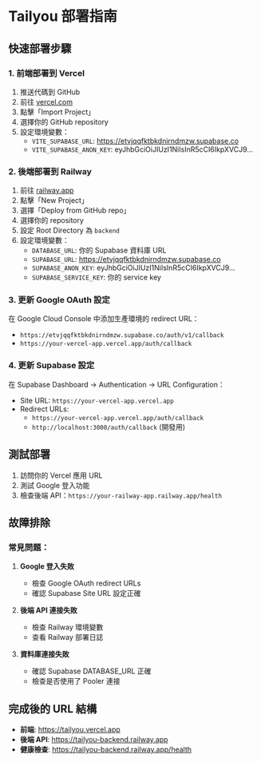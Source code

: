 # Tailyou 部署指南

## 快速部署步驟

### 1. 前端部署到 Vercel

1. 推送代碼到 GitHub
2. 前往 [vercel.com](https://vercel.com)
3. 點擊「Import Project」
4. 選擇你的 GitHub repository
5. 設定環境變數：
   - `VITE_SUPABASE_URL`: https://etvjqqfktbkdnirndmzw.supabase.co
   - `VITE_SUPABASE_ANON_KEY`: eyJhbGciOiJIUzI1NiIsInR5cCI6IkpXVCJ9...

### 2. 後端部署到 Railway

1. 前往 [railway.app](https://railway.app)
2. 點擊「New Project」
3. 選擇「Deploy from GitHub repo」
4. 選擇你的 repository
5. 設定 Root Directory 為 `backend`
6. 設定環境變數：
   - `DATABASE_URL`: 你的 Supabase 資料庫 URL
   - `SUPABASE_URL`: https://etvjqqfktbkdnirndmzw.supabase.co
   - `SUPABASE_ANON_KEY`: eyJhbGciOiJIUzI1NiIsInR5cCI6IkpXVCJ9...
   - `SUPABASE_SERVICE_KEY`: 你的 service key

### 3. 更新 Google OAuth 設定

在 Google Cloud Console 中添加生產環境的 redirect URL：
- `https://etvjqqfktbkdnirndmzw.supabase.co/auth/v1/callback`
- `https://your-vercel-app.vercel.app/auth/callback`

### 4. 更新 Supabase 設定

在 Supabase Dashboard → Authentication → URL Configuration：
- Site URL: `https://your-vercel-app.vercel.app`
- Redirect URLs: 
  - `https://your-vercel-app.vercel.app/auth/callback`
  - `http://localhost:3000/auth/callback` (開發用)

## 測試部署

1. 訪問你的 Vercel 應用 URL
2. 測試 Google 登入功能
3. 檢查後端 API：`https://your-railway-app.railway.app/health`

## 故障排除

### 常見問題：

1. **Google 登入失敗**
   - 檢查 Google OAuth redirect URLs
   - 確認 Supabase Site URL 設定正確

2. **後端 API 連接失敗**
   - 檢查 Railway 環境變數
   - 查看 Railway 部署日誌

3. **資料庫連接失敗**
   - 確認 Supabase DATABASE_URL 正確
   - 檢查是否使用了 Pooler 連接

## 完成後的 URL 結構

- **前端**: https://tailyou.vercel.app
- **後端 API**: https://tailyou-backend.railway.app
- **健康檢查**: https://tailyou-backend.railway.app/health